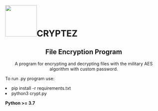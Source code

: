 <h1><img src="https://cdn.icon-icons.com/icons2/1286/PNG/512/61_85304.png" alt="" width="101" height="101" />CRYPTEZ</h1>
<h2 style="text-align: center;">File Encryption Program</h2>
<p style="text-align: center;">A program for encrypting and decrypting files with the military AES algorithm with custom password.</p>

To run .py program use:

<li>pip install -r requirements.txt</li>
<li>python3 crypt.py</li>

<b>Python >= 3.7</b>

